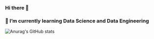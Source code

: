 ### Hi there 👋
### 🌱 I’m currently learning Data Science and Data Engineering

<!-- [![Top Langs](https://github-readme-stats.vercel.app/api/top-langs/?username=GeorgeAntono&layout=compact&theme=vision-friendly-dark)](https://github.com/anuraghazra/github-readme-stats)-->


![Anurag's GitHub stats](https://github-readme-stats.vercel.app/api?username=GeorgeAntono&show_icons=true&theme=radical)

<!--
**GeorgeAntono/GeorgeAntono** is a ✨ _special_ ✨ repository because its `README.md` (this file) appears on your GitHub profile.

Here are some ideas to get you started:

- 🔭 I’m currently working on ...
- 🌱 I’m currently learning Data Science
- 👯 I’m looking to collaborate on ...
- 🤔 I’m looking for help with ...
- 💬 Ask me about ...
- 📫 How to reach me: ...
- 😄 Pronouns: ...
- ⚡ Fun fact: ...
-->
